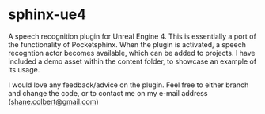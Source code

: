 # sphinx-ue4
A speech recognition plugin for Unreal Engine 4. 
This is essentially a port of the functionality of Pocketsphinx.
When the plugin is activated, a speech recogntion actor becomes available, which can be added to projects.
I have included a demo asset within the content folder, to showcase an example of its usage.

I would love any feedback/advice on the plugin.
Feel free to either branch and change the code, or to contact me on my e-mail address (shane.colbert@gmail.com)
